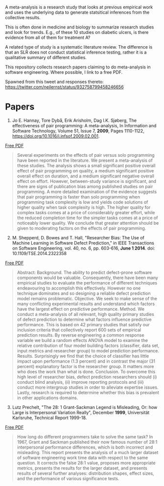 A meta-analysis is a research study that looks at previous empirical work and uses the underlying data to generate statsitical inferences from the collective results.

This is often done in medicine and biology to summarize research studies and look for trends. E.g., of these 10 studies on diabetic ulcers, is there evidence from all of them for treatment A?

A related type of study is a systematic literature review. The difference is that an SLR does not conduct statistical inference testing, rather it is a qualitative summary of different studies.

This repository collects research papers claiming to do meta-analysis in software engineering. Where possible, I link to a free PDF. 

Spawned from this tweet and responses thereto: https://twitter.com/neilernst/status/932758799458246656

# Papers
1. Jo E. Hannay, Tore Dybå, Erik Arisholm, Dag I.K. Sjøberg, The effectiveness of pair programming: A meta-analysis, In Information and Software Technology, Volume 51, Issue 7,  **2009**, Pages 1110-1122, https://doi.org/10.1016/j.infsof.2009.02.001. 

[Free PDF](http://ai2-s2-pdfs.s3.amazonaws.com/f6b9/0bdffbf1b00bdc3e24b8cd679df1009c5bec.pdf)

> Several experiments on the effects of pair versus solo programming have been reported in the literature. We present a meta-analysis of these studies. The analysis shows a small significant positive overall effect of pair programming on quality, a medium significant positive overall effect on duration, and a medium significant negative overall effect on effort. However, between-study variance is significant, and there are signs of publication bias among published studies on pair programming. A more detailed examination of the evidence suggests that pair programming is faster than solo programming when programming task complexity is low and yields code solutions of higher quality when task complexity is high. The higher quality for complex tasks comes at a price of considerably greater effort, while the reduced completion time for the simpler tasks comes at a price of noticeably lower quality. We conclude that greater attention should be given to moderating factors on the effects of pair programming.

2. M. Shepperd, D. Bowes and T. Hall, "Researcher Bias: The Use of Machine Learning in Software Defect Prediction," in IEEE Transactions on Software Engineering, vol. 40, no. 6, pp. 603-616, **June 1 2014**. doi: 10.1109/TSE.2014.2322358

[Free PDF](http://bura.brunel.ac.uk/bitstream/2438/8784/2/Fulltext.pdf)

> Abstract: Background. The ability to predict defect-prone software components would be valuable. Consequently, there have been many empirical studies to evaluate the performance of different techniques endeavouring to accomplish this effectively. However no one technique dominates and so designing a reliable defect prediction model remains problematic. Objective. We seek to make sense of the many conflicting experimental results and understand which factors have the largest effect on predictive performance. Method. We conduct a meta-analysis of all relevant, high quality primary studies of defect prediction to determine what factors influence predictive performance. This is based on 42 primary studies that satisfy our inclusion criteria that collectively report 600 sets of empirical prediction results. By reverse engineering a common response variable we build a random effects ANOVA model to examine the relative contribution of four model building factors (classifier, data set, input metrics and researcher group) to model prediction performance. Results. Surprisingly we find that the choice of classifier has little impact upon performance (1.3 percent) and in contrast the major (31 percent) explanatory factor is the researcher group. It matters more who does the work than what is done. Conclusion. To overcome this high level of researcher bias, defect prediction researchers should (i) conduct blind analysis, (ii) improve reporting protocols and (iii) conduct more intergroup studies in order to alleviate expertise issues. Lastly, research is required to determine whether this bias is prevalent in other applications domains.

3. Lutz Prechelt, "The 28: 1 Grant-Sackman Legend is Misleading, Or: how Large is Interpersonal Variation Really", December **1999**, Universität Karlsruhe, Technical Report 1999-18. 

[Free PDF](http://page.mi.fu-berlin.de/prechelt/Biblio/varianceTR.pdf)

> How long do different programmers take to solve the same task? In 1967, Grant and Sackman published their now famous number of 28:1 interpersonal performance differences, which is both incorrect and misleading.
This report presents the analysis of a much larger dataset of software engineering work time data with respect to the same question. It corrects the false 28:1 value, proposes more appropriate metrics, presents the results for the larger dataset, and presents results of several further analyses: distribution shapes, effect sizes, and the performance of various significance tests.

